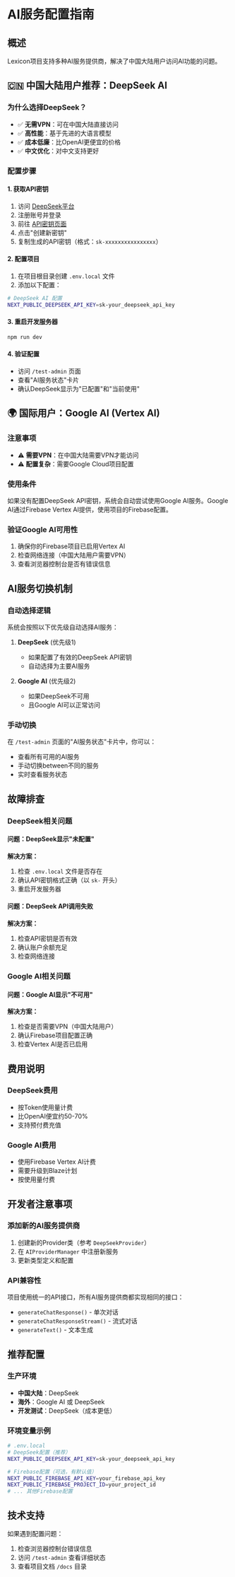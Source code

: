 # AI服务配置指南

## 概述

Lexicon项目支持多种AI服务提供商，解决了中国大陆用户访问AI功能的问题。

## 🇨🇳 中国大陆用户推荐：DeepSeek AI

### 为什么选择DeepSeek？
- ✅ **无需VPN**：可在中国大陆直接访问
- ✅ **高性能**：基于先进的大语言模型
- ✅ **成本低廉**：比OpenAI更便宜的价格
- ✅ **中文优化**：对中文支持更好

### 配置步骤

#### 1. 获取API密钥
1. 访问 [DeepSeek平台](https://platform.deepseek.com)
2. 注册账号并登录
3. 前往 [API密钥页面](https://platform.deepseek.com/api_keys)
4. 点击"创建新密钥"
5. 复制生成的API密钥（格式：`sk-xxxxxxxxxxxxxxxx`）

#### 2. 配置项目
1. 在项目根目录创建 `.env.local` 文件
2. 添加以下配置：
```bash
# DeepSeek AI 配置
NEXT_PUBLIC_DEEPSEEK_API_KEY=sk-your_deepseek_api_key
```

#### 3. 重启开发服务器
```bash
npm run dev
```

#### 4. 验证配置
- 访问 `/test-admin` 页面
- 查看"AI服务状态"卡片
- 确认DeepSeek显示为"已配置"和"当前使用"

## 🌍 国际用户：Google AI (Vertex AI)

### 注意事项
- ⚠️ **需要VPN**：在中国大陆需要VPN才能访问
- ⚠️ **配置复杂**：需要Google Cloud项目配置

### 使用条件
如果没有配置DeepSeek API密钥，系统会自动尝试使用Google AI服务。Google AI通过Firebase Vertex AI提供，使用项目的Firebase配置。

### 验证Google AI可用性
1. 确保你的Firebase项目已启用Vertex AI
2. 检查网络连接（中国大陆用户需要VPN）
3. 查看浏览器控制台是否有错误信息

## AI服务切换机制

### 自动选择逻辑
系统会按照以下优先级自动选择AI服务：

1. **DeepSeek** (优先级1)
   - 如果配置了有效的DeepSeek API密钥
   - 自动选择为主要AI服务

2. **Google AI** (优先级2)
   - 如果DeepSeek不可用
   - 且Google AI可以正常访问

### 手动切换
在 `/test-admin` 页面的"AI服务状态"卡片中，你可以：
- 查看所有可用的AI服务
- 手动切换between不同的服务
- 实时查看服务状态

## 故障排查

### DeepSeek相关问题

#### 问题：DeepSeek显示"未配置"
**解决方案：**
1. 检查 `.env.local` 文件是否存在
2. 确认API密钥格式正确（以 `sk-` 开头）
3. 重启开发服务器

#### 问题：DeepSeek API调用失败
**解决方案：**
1. 检查API密钥是否有效
2. 确认账户余额充足
3. 检查网络连接

### Google AI相关问题

#### 问题：Google AI显示"不可用"
**解决方案：**
1. 检查是否需要VPN（中国大陆用户）
2. 确认Firebase项目配置正确
3. 检查Vertex AI是否已启用

## 费用说明

### DeepSeek费用
- 按Token使用量计费
- 比OpenAI便宜约50-70%
- 支持预付费充值

### Google AI费用
- 使用Firebase Vertex AI计费
- 需要升级到Blaze计划
- 按使用量付费

## 开发者注意事项

### 添加新的AI服务提供商
1. 创建新的Provider类（参考 `DeepSeekProvider`）
2. 在 `AIProviderManager` 中注册新服务
3. 更新类型定义和配置

### API兼容性
项目使用统一的API接口，所有AI服务提供商都实现相同的接口：
- `generateChatResponse()` - 单次对话
- `generateChatResponseStream()` - 流式对话
- `generateText()` - 文本生成

## 推荐配置

### 生产环境
- **中国大陆**：DeepSeek
- **海外**：Google AI 或 DeepSeek
- **开发测试**：DeepSeek（成本更低）

### 环境变量示例
```bash
# .env.local
# DeepSeek配置（推荐）
NEXT_PUBLIC_DEEPSEEK_API_KEY=sk-your_deepseek_api_key

# Firebase配置（可选，有默认值）
NEXT_PUBLIC_FIREBASE_API_KEY=your_firebase_api_key
NEXT_PUBLIC_FIREBASE_PROJECT_ID=your_project_id
# ... 其他Firebase配置
```

## 技术支持

如果遇到配置问题：
1. 检查浏览器控制台错误信息
2. 访问 `/test-admin` 查看详细状态
3. 查看项目文档 `/docs` 目录 